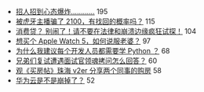 - [招人招到心态爆炸…………](https://www.v2ex.com/t/661135) 195
- [被虎牙主播骗了 2100，有找回的概率吗？](https://www.v2ex.com/t/661098) 115
- [消费贷？ 别闹了！请不要在法律和崩溃边缘疯狂试探！](https://www.v2ex.com/t/661071) 104
- [想买个 Apple Watch 5，如何说服老婆？](https://www.v2ex.com/t/661017) 97
- [为什么我建议每个开发人员都需要学 Python ？](https://www.v2ex.com/t/661093) 68
- [兄弟们复试遭遇面试官领魂拷问怎么回答？](https://www.v2ex.com/t/661055) 60
- [观《买房帖》珠海 v2er 分享两个同事的购房](https://www.v2ex.com/t/661021) 58
- [华为云是不是崩掉了？](https://www.v2ex.com/t/661035) 52